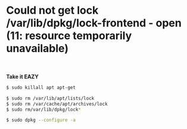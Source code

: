 # Could not get lock /var/lib/dpkg/lock-frontend - open (11: resource temporarily unavailable)

<br/>

**Take it EAZY**

~~~bash
$ sudo killall apt apt-get
~~~

~~~bash
$ sudo rm /var/lib/apt/lists/lock
$ sudo rm /var/cache/apt/archives/lock
$ sudo rm/var/lib/dpkg/lock*

$ sudo dpkg --configure -a
~~~

